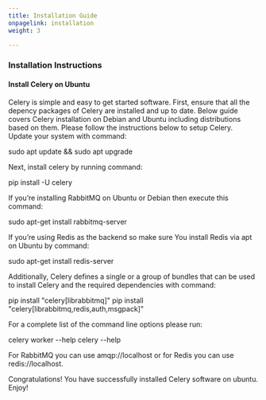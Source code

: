 ```yaml
---
title: Installation Guide
onpagelink: installation
weight: 3

---
```


### **Installation Instructions**

#### **Install Celery on Ubuntu**

Celery is simple and easy to get started software. First, ensure that all the depency packages of Celery are installed and up to date. Below guide covers Celery installation on Debian and Ubuntu including distributions based on them. Please follow the instructions below to setup Celery. Update your system with command:

sudo apt update && sudo apt upgrade

Next, install celery by running command:

pip install -U celery

If you’re installing RabbitMQ on Ubuntu or Debian then execute this command:

sudo apt-get install rabbitmq-server

If you’re using Redis as the backend so make sure You install Redis via apt on Ubuntu by command:

sudo apt-get install redis-server

Additionally, Celery defines a single or a group of bundles that can be used to install Celery and the required dependencies with command:

pip install "celery[librabbitmq]"
pip install "celery[librabbitmq,redis,auth,msgpack]"

For a complete list of the command line options please run:

celery worker --help
celery --help

For RabbitMQ you can use amqp://localhost or for Redis you can use redis://localhost.

Congratulations! You have successfully installed Celery software on ubuntu. Enjoy!